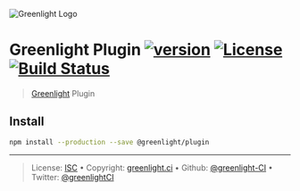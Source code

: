 ![Greenlight Logo](https://gitcdn.link/repo/greenlight-ci/brand/master/logo/banner.svg)

# Greenlight Plugin [![version][npm-version]][npm-url] [![License][license-image]][license-url] [![Build Status][travis-image]][travis-url]

> [Greenlight][] Plugin

## Install

```bash
npm install --production --save @greenlight/plugin
```

---

> License: [ISC][license-url] • 
> Copyright: [greenlight.ci](https://greenlight.ci) • 
> Github: [@greenlight-CI](https://github.com/greenlight-CI) • 
> Twitter: [@greenlightCI](https://twitter.com/greenlightCI)

[greenlight]: https://greenlight.ci

[license-image]: https://img.shields.io/github/license/greenlight/plugin.svg?style=flat-square

[license-url]: http://choosealicense.com/licenses/isc/

[npm-url]: https://www.npmjs.com/package/@greenlight/plugin

[npm-version]: https://img.shields.io/npm/v/@greenlight/plugin.svg?style=flat-square

[travis-image]: https://img.shields.io/travis/greenlight-ci/plugin.svg?style=flat-square

[travis-url]: https://travis-ci.org/greenlight-ci/plugin
